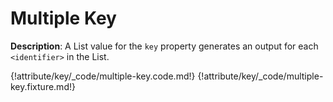 # Multiple Key

__Description__: A List value for the `key` property generates an output for each `<identifier>` in the List.

{!attribute/key/_code/multiple-key.code.md!}
{!attribute/key/_code/multiple-key.fixture.md!}

<div class="cf"></div>
<div class="end"></div>

